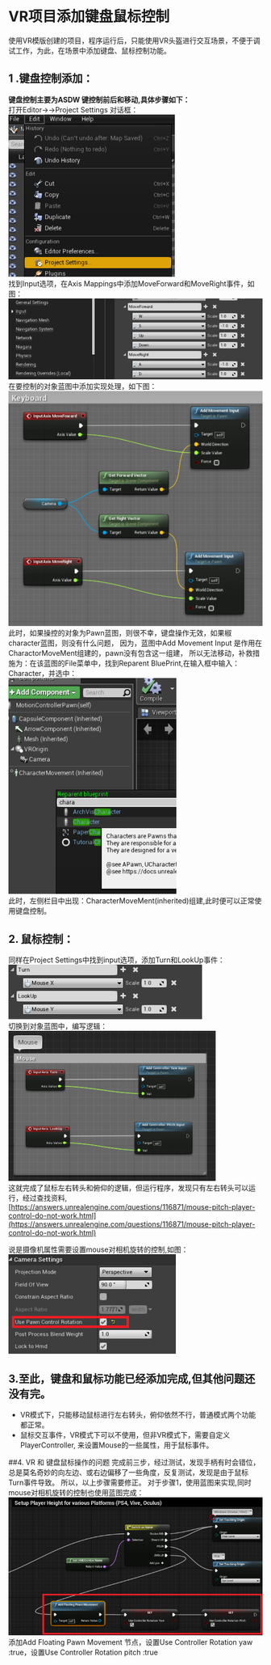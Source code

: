 # VR项目添加键盘鼠标控制
 使用VR模版创建的项目，程序运行后，只能使用VR头盔进行交互场景，不便于调试工作，为此，在场景中添加键盘、鼠标控制功能。

## 1 .键盘控制添加：
**键盘控制主要为ASDW 键控制前后和移动,具体步骤如下：**  
 打开Editor->->Project Settings 对话框：   
  ![](res/keyboard_mouse_1.png)  
找到Input选项，在Axis Mappings中添加MoveForward和MoveRight事件，如图：   
  ![](res/keyboard_mouse_2.png)  
在要控制的对象蓝图中添加实现处理，如下图：  
![](res/keyboard_mouse_3.png)   
此时，如果操控的对象为Pawn蓝图，则很不幸，键盘操作无效，如果椒character蓝图，则没有什么问题，
因为，蓝图中Add Movement Input 是作用在CharactorMoveMent组建的，pawn没有包含这一组建，
所以无法移动，补救措施为：在该蓝图的File菜单中，找到Reparent BluePrint,在输入框中输入：
Character，并选中：  
![](res/keyboard_mouse_4.png)   
此时，左侧栏目中出现：CharacterMoveMent(inherited)组建,此时便可以正常使用键盘控制。

## 2. 鼠标控制：
同样在Project Settings中找到input选项，添加Turn和LookUp事件：  
![](res/keyboard_mouse_5.png)  
切换到对象蓝图中，编写逻辑：  
![](res/keyboard_mouse_6.png)   
这就完成了鼠标左右转头和俯仰的逻辑，但运行程序，发现只有左右转头可以运行，经过查找资料,
[https://answers.unrealengine.com/questions/116871/mouse-pitch-player-control-do-not-work.html](https://answers.unrealengine.com/questions/116871/mouse-pitch-player-control-do-not-work.html)   
      
说是摄像机属性需要设置mouse对相机旋转的控制,如图：  
![](res/keyboard_mouse_7.png)   

## 3.至此，键盘和鼠标功能已经添加完成,但其他问题还没有完。

- VR模式下，只能移动鼠标进行左右转头，俯仰依然不行，普通模式两个功能都正常。
- 鼠标交互事件，VR模式下可以不使用，但非VR模式下，需要自定义PlayerController,
  来设置Mouse的一些属性，用于鼠标事件。

##4. VR 和 键盘鼠标操作的问题
完成前三步，经过测试，发现手柄有时会错位，总是莫名奇妙的向左边、或右边偏移了一些角度，反复测试，发现是由于鼠标Turn事件导致。
所以，以上步骤需要修正。
对于步骤1，使用蓝图来实现,同时mouse对相机旋转的控制也使用蓝图完成：  
![](res/keyboard_mouse_8.png) 
添加Add Floating Pawn Movement 节点，设置Use Controller Rotation yaw :true，设置Use Controller Rotation pitch :true


